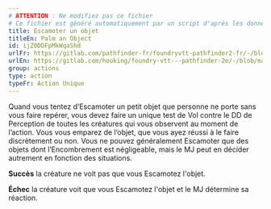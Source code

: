 ```yaml
---
# ATTENTION : Ne modifiez pas ce fichier
# Ce fichier est généré automatiquement par un script d'après les données du module Foundry VTT officiel et de sa traduction
title: Escamoter un objet
titleEn: Palm an Object
id: ijZ0DDFpMkWqaShd
urlFr: https://gitlab.com/pathfinder-fr/foundryvtt-pathfinder2-fr/-/blob/master/data/classes/ijZ0DDFpMkWqaShd.htm
urlEn: https://gitlab.com/hooking/foundry-vtt---pathfinder-2e/-/blob/master/packs/data/classes.db/palm-an-object.json
group: actions
type: action
typeFr: Action Unique
---
```

Quand vous tentez d’Escamoter un petit objet que personne ne porte sans vous faire repérer, vous devez faire un unique test de Vol contre le DD de Perception de toutes les créatures qui vous observent au moment de l’action. Vous vous emparez de l’objet, que vous ayez réussi à le faire discrètement ou non. Vous ne pouvez généralement Escamoter que des objets dont l’Encombrement est négligeable, mais le MJ peut en décider autrement en fonction des situations.

**Succès** la créature ne voit pas que vous Escamotez l'objet.

**Échec** la créature voit que vous Escamotez l'objet et le MJ détermine sa réaction.


